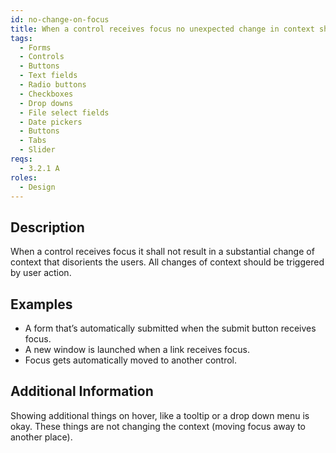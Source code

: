```yaml
---
id: no-change-on-focus
title: When a control receives focus no unexpected change in context shall occur
tags:
  - Forms
  - Controls
  - Buttons
  - Text fields
  - Radio buttons
  - Checkboxes
  - Drop downs
  - File select fields
  - Date pickers
  - Buttons
  - Tabs
  - Slider
reqs:
  - 3.2.1 A
roles:
  - Design
---
```


## Description

When a control receives focus it shall not result in a substantial change of context that disorients the users. All changes of context should be triggered by user action.

## Examples

- A form that’s automatically submitted when the submit button receives focus.
- A new window is launched when a link receives focus.
- Focus gets automatically moved to another control.

## Additional Information

Showing additional things on hover, like a tooltip or a drop down menu is okay. These things are not changing the context (moving focus away to another place).
